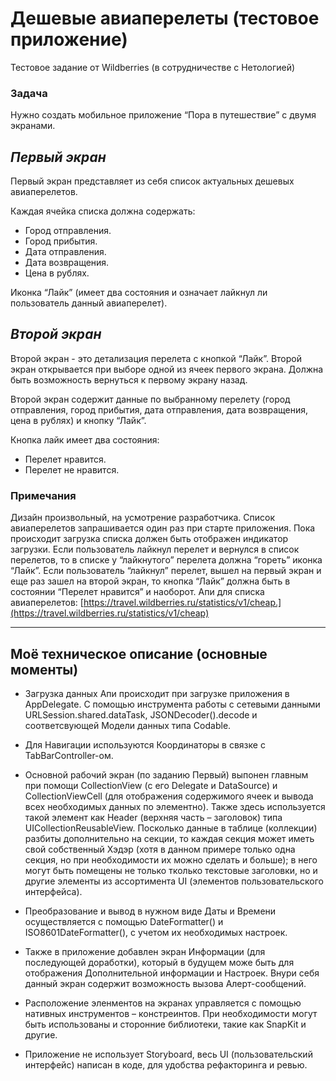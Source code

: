 # Дешевые авиаперелеты (тестовое приложение)

Тестовое задание от Wildberries (в сотрудничестве с Нетологией)

### Задача

Нужно создать мобильное приложение “Пора в путешествие” с двумя экранами.

## *Первый экран*
Первый экран представляет из себя список актуальных дешевых авиаперелетов.

Каждая ячейка списка должна содержать:

* Город отправления.
* Город прибытия.
* Дата отправления.
* Дата возвращения.
* Цена в рублях.

Иконка “Лайк” (имеет два состояния и означает лайкнул ли пользователь данный авиаперелет).

## *Второй экран*
Второй экран - это детализация перелета с кнопкой “Лайк”.
Второй экран открывается при выборе одной из ячеек первого экрана. Должна быть возможность вернуться к первому экрану назад.

Второй экран содержит данные по выбранному перелету (город отправления, город прибытия, дата отправления, дата возвращения, цена в рублях) и кнопку “Лайк”.

Кнопка лайк имеет два состояния:

* Перелет нравится.
* Перелет не нравится.


### Примечания

Дизайн произвольный, на усмотрение разработчика.
Список авиаперелетов запрашивается один раз при старте приложения.
Пока происходит загрузка списка должен быть отображен индикатор загрузки.
Если пользователь лайкнул перелет и вернулся в список перелетов, то в списке у “лайкнутого” перелета должна “гореть” иконка “Лайк”.
Если пользователь “лайкнул” перелет, вышел на первый экран и еще раз зашел на второй экран, то кнопка “Лайк” должна быть в состоянии “Перелет нравится” и наоборот.
Апи для списка авиаперелетов: [https://travel.wildberries.ru/statistics/v1/cheap.](https://travel.wildberries.ru/statistics/v1/cheap)

________________________________________________________________________

## Моё техническое описание (основные моменты)

* Загрузка данных Апи происходит при загрузке приложения в AppDelegate. С помощью инструмента работы с сетевыми данными URLSession.shared.dataTask,  JSONDecoder().decode и соответсвующей Модели данных типа Codable.

* Для Навигации используются Координаторы в связке с TabBarController-ом.

* Основной рабочий экран (по заданию Первый) выпонен главным при помощи CollectionView (с его Delegate и DataSource) и CollectionViewCell (для отображения содержимого ячеек и вывода всех необходимых данных по элементно). Также здесь используется такой элемент как Header (верхняя часть – заголовок) типа UICollectionReusableView. Посколько данные в таблице (коллекции) разбиты дополнительно на секции, то каждая секция может иметь свой собственный Хэдэр (хотя в данном примере только одна секция, но при необходимости их можно сделать и больше); в него могут быть помещены не только тколько текстовые заголовки, но и другие элементы из ассортимента UI (элементов пользовательского интерфейса).

* Преобразование и вывод в нужном виде Даты и Времени осуществляется с помощью DateFormatter() и ISO8601DateFormatter(), с учетом их необходимых настроек.

* Также в приложение добавлен экран Информации (для последующей доработки), который в будущем може быть для отображения Дополнительной информации и Настроек. Внури себя данный экран содержит возможность вызова Алерт-сообщений.

* Расположение эленментов на экранах управляется с помощью нативных инструментов – констреинтов. При необходимости могут быть использованы и сторонние библиотеки, такие как SnapKit и другие. 

* Приложение не использует Storyboard, весь UI (пользовательский интерфейс) написан в коде, для удобства рефакторинга и ревью.










